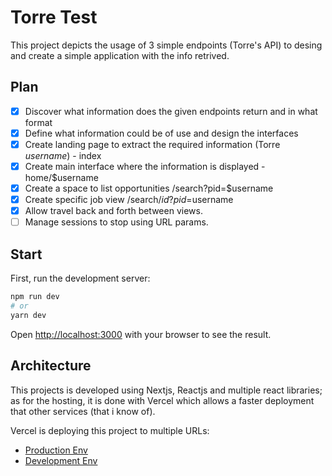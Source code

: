 # Torre Test

This project depicts the usage of 3 simple endpoints (Torre's API) to desing and create a simple application with the info retrived.

## Plan
- [x] Discover what information does the given endpoints return and in what format
- [x] Define what information could be of use and design the interfaces
- [x] Create landing page to extract the required information (Torre _username_) - index
- [x] Create main interface where the information is displayed - home/$username
- [x] Create a space to list opportunities /search?pid=$username
- [x] Create specific job view /search/$id?pid=$username
- [x] Allow travel back and forth between views.
- [ ] Manage sessions to stop using URL params.

## Start

First, run the development server:

```bash
npm run dev
# or
yarn dev
```

Open [http://localhost:3000](http://localhost:3000) with your browser to see the result.

## Architecture

This projects is developed using Nextjs, Reactjs and multiple react libraries; as for the hosting, it is done with Vercel which allows a faster deployment that other services (that i know of).

Vercel is deploying this project to multiple URLs:
- [Production Env](torre-test-nine.vercel.app)
- [Development Env](torre-test.jptabares.vercel.app)